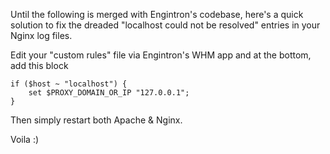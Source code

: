 Until the following is merged with Engintron's codebase, here's a quick solution to fix the dreaded "localhost could not be resolved" entries in your Nginx log files.

Edit your "custom rules" file via Engintron's WHM app and at the bottom, add this block

```
if ($host ~ "localhost") {
    set $PROXY_DOMAIN_OR_IP "127.0.0.1";
}
```

Then simply restart both Apache & Nginx.

Voila :)